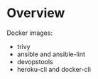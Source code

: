# Overview
Docker images:
- trivy
- ansible and ansible-lint
- devopstools
- heroku-cli and docker-cli
